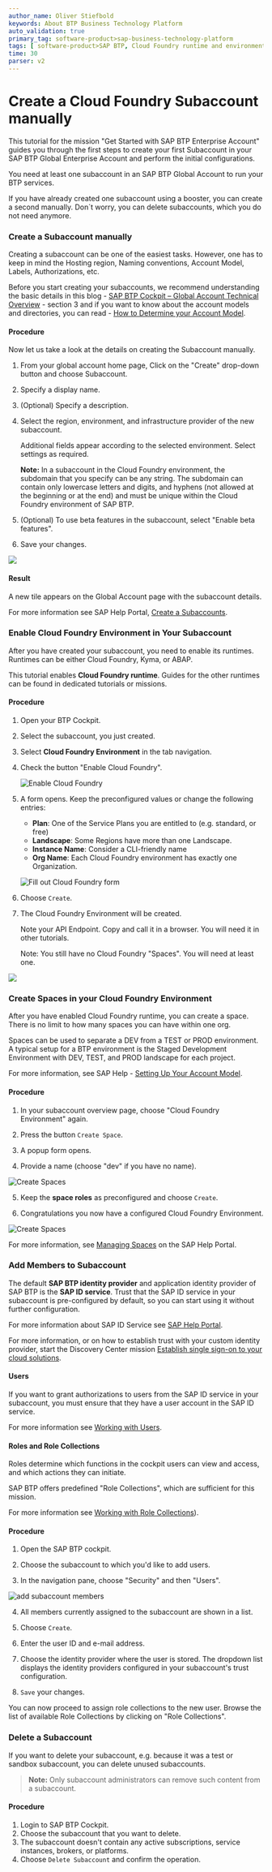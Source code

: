 ```yaml
---
author_name: Oliver Stiefbold
keywords: About BTP Business Technology Platform
auto_validation: true
primary_tag: software-product>sap-business-technology-platform
tags: [ software-product>SAP BTP, Cloud Foundry runtime and environment, tutorial>tutorial tutorial>beginner, topic>cloud ]
time: 30
parser: v2
---
```


# Create a Cloud Foundry Subaccount manually

This tutorial for the mission "Get Started with SAP BTP Enterprise Account" guides you through the first steps to create your first Subaccount in your SAP BTP Global Enterprise Account and perform the initial configurations.

You need at least one subaccount in an SAP BTP Global Account to run your BTP services. 

If you have already created one subaccount using a booster, you can create a second manually. Don´t worry, you can delete subaccounts, which you do not need anymore.


### Create a Subaccount manually


Creating a subaccount can be one of the easiest tasks. However, one has to keep in mind the Hosting region, Naming conventions, Account Model, Labels, Authorizations, etc.

Before you start creating your subaccounts, we recommend understanding the basic details in this blog - [SAP BTP Cockpit – Global Account Technical Overview](https://blogs.sap.com/2022/01/04/sap-btp-onboarding-series-sap-btp-cockpit-global-account-technical-overview/) - section 3 and if you want to know about the account models and directories, you can read - [How to Determine your Account Model](https://blogs.sap.com/2021/12/17/sap-btp-onboarding-series-how-to-determine-your-account-model/).


#### Procedure

Now let us take a look at the details on creating the Subaccount manually.

1. From your global account home page, Click on the "Create" drop-down button and choose Subaccount.

2. Specify a display name.

3. (Optional) Specify a description.

4. Select the region, environment, and infrastructure provider of the new subaccount. 

    Additional fields appear according to the selected environment. Select settings as required.

    **Note:** In a subaccount in the Cloud Foundry environment, the subdomain that you specify can be any string. The subdomain can contain only lowercase letters and digits, and hyphens (not allowed at the beginning or at the end) and must be unique within the Cloud Foundry environment of SAP BTP. 

5. (Optional) To use beta features in the subaccount, select "Enable beta features".

6. Save your changes.

![](images/3_9_suba_manual.png)


#### Result

A new tile appears on the Global Account page with the subaccount details. 

For more information see SAP Help Portal, [Create a Subaccounts](https://help.sap.com/docs/btp/sap-business-technology-platform/create-subaccount). 




### Enable Cloud Foundry Environment in Your Subaccount

After you have created your subaccount, you need to enable its runtimes. Runtimes can be either Cloud Foundry, Kyma, or ABAP. 

This tutorial enables **Cloud Foundry runtime**. Guides for the other runtimes can be found in dedicated tutorials or missions.



#### Procedure

1. Open your BTP Cockpit.
2. Select the subaccount, you just created.
3. Select **Cloud Foundry Environment** in the tab navigation.
4. Check the button "Enable Cloud Foundry".
   
    ![Enable Cloud Foundry](images/3_10_enable_cf.png)

5. A form opens. Keep the preconfigured values or change the following entries: 

    - **Plan**: One of the Service Plans you are entitled to (e.g. standard, or free)
    - **Landscape**: Some Regions have more than one Landscape.
    - **Instance Name**: Consider a CLI-friendly name 
    - **Org Name**: Each Cloud Foundry environment has exactly one Organization.
   
    ![Fill out Cloud Foundry form](images/3_11_enable_2.png)

6. Choose `Create`.

7. The Cloud Foundry Environment will be created.
   
    Note your API Endpoint. Copy and call it in a browser. You will need it in other tutorials. 

    Note: You still have no Cloud Foundry "Spaces". You will need at least one.

![](images/3_11_enable_3.png)


### Create Spaces in your Cloud Foundry Environment

After you have enabled Cloud Foundry runtime, you can create a space. There is no limit to how many spaces you can have within one org.

Spaces can be used to separate a DEV from a TEST or PROD environment. A typical setup for a BTP environment is the Staged Development Environment with DEV, TEST, and PROD landscape for each project.

For more information, see SAP Help - [Setting Up Your Account Model](https://help.sap.com/docs/btp/best-practices/setting-up-your-account-model?locale=en-US).

#### Procedure

1. In your subaccount overview page, choose "Cloud Foundry Environment" again.

2. Press the button `Create Space`.

3. A popup form opens.

4. Provide a name  (choose "dev" if you have no name).

![Create Spaces](images/3_12_spaces.png)

5. Keep the **space roles** as preconfigured and choose `Create`.

6. Congratulations you now have a configured Cloud Foundry Environment.

![Create Spaces](images/3_13_spaces_2.png)


For more information, see [Managing Spaces](https://help.sap.com/docs/BTP/65de2977205c403bbc107264b8eccf4b/managing-spaces?locale=en-US) on the SAP Help Portal.


### Add Members to Subaccount


The default **SAP BTP identity provider** and application identity provider of SAP BTP is the **SAP ID service**. Trust that the SAP ID service in your subaccount is pre-configured by default, so you can start using it without further configuration. 

For more information about SAP ID Service see [SAP Help Portal](https://help.sap.com/docs/BTP/65de2977205c403bbc107264b8eccf4b/default-identity-provider?locale=en-US).

For more information, or on how to establish trust with your custom identity provider, start the Discovery Center mission [Establish single sign-on to your cloud solutions](https://discovery-center.cloud.sap/missiondetail/3114/3151/).



#### Users

If you want to grant authorizations to users from the SAP ID service in your subaccount, you must ensure that they have a user account in the SAP ID service.

For more information see [Working with Users](https://help.sap.com/docs/btp/sap-business-technology-platform/working-with-users). 


#### Roles and Role Collections

Roles determine which functions in the cockpit users can view and access, and which actions they can initiate.

SAP BTP offers predefined "Role Collections", which are sufficient for this mission.

For more information see [Working with Role Collections](https://help.sap.com/docs/btp/sap-business-technology-platform/working-with-role-collections)). 



#### Procedure

1. Open the SAP BTP cockpit.

2. Choose the subaccount to which you'd like to add users.

3. In the navigation pane, choose "Security" and then "Users".

![add subaccount members](images/4_1_suba_members.png)

4. All members currently assigned to the subaccount are shown in a list.

5. Choose `Create`.

6. Enter the user ID and e-mail address.

7. Choose the identity provider where the user is stored. The dropdown list displays the identity providers configured in your subaccount's trust configuration.

8. `Save` your changes.


You can now proceed to assign role collections to the new user. Browse the list of available Role Collections by clicking on "Role Collections".





### Delete a Subaccount

If you want to delete your subaccount, e.g. because it was a test or sandbox subaccount, you can delete unused subaccounts.

>**Note:** Only subaccount administrators can remove such content from a subaccount.



#### Procedure

1. Login to SAP BTP Cockpit.
2. Choose the subaccount that you want to delete.
3. The subaccount doesn't contain any active subscriptions, service instances, brokers, or platforms.
4. Choose `Delete Subaccount` and confirm the operation.



